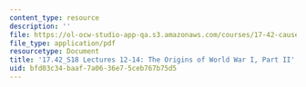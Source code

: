 ```yaml
---
content_type: resource
description: ''
file: https://ol-ocw-studio-app-qa.s3.amazonaws.com/courses/17-42-causes-and-prevention-of-war-spring-2018/bfd03c34baaf7a0636e75ceb767b75d5_MIT17_42S18_lec12-14_WWI_II.pdf
file_type: application/pdf
resourcetype: Document
title: '17.42_S18 Lectures 12-14: The Origins of World War I, Part II'
uid: bfd03c34-baaf-7a06-36e7-5ceb767b75d5
---
```

